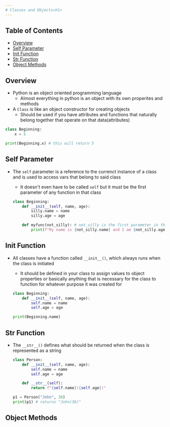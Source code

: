```yaml
---
# Classes and Objects<h1>
---
```


## Table of Contents
- [Overview](#overview)
- [Self Parameter](#self-parameter)
- [Init Function](#init-function)
- [Str Function](#str-function)
- [Object Methods](#object-methods)

## Overview
* Python is an object oriented programming language
  - Almost everything in python is an object with its own properites and methods
* A `Class` is like an object constructor for creating objects
  - Should be used if you have attributes and functions that naturally belong together that operate on that data(attributes)

```python
class Beginning:
    x = 5

print(Beginning.x) # this will return 5
```

## Self Parameter
* The `self` parameter is a reference to the currenct instance of a class and is used to access vars that belong to said class
  - It doesn't even have to be called `self` but it must be the first parameter of any function in that class

  ```python
  class Beginning:
      def __init__(self, name, age):
          silly.name = name
          silly.age = age

      def myfunc(not_silly): # not_silly is the first parameter in this function, therefore it is now the self param
          print(f"My name is {not_silly.name} and I am {not_silly.age}")
  ```

## Init Function
* All classes have a function called `__init__()`, which always runs when the class is initiated
  - It should be defined in your class to assign values to object properties or basically anything that is necessary for the class to function for whatever purpose it was created for

  ```python 
  class Beginning:
      def __init__(self, name, age):
          self.name = name
          self.age = age
  
  print(Beginning.name)
  ```

## Str Function
* The `__str__()` defines what should be returned when the class is represented as a string

  ```python
  class Person:
      def __init__(self, name, age):
          self.name = name
          self.age = age

      def __str__(self):
          return f"{self.name}({self.age})"

  p1 = Person("John", 36)
  print(p1) # returns "John(36)"
  ```

## Object Methods

